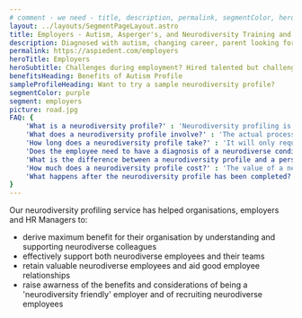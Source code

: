 ```yaml
---
# comment - we need - title, description, permalink, segmentColor, herotitle, heading
layout: ../layouts/SegmentPageLayout.astro
title: Employers - Autism, Asperger's, and Neurodiversity Training and Consulting
description: Diagnosed with autism, changing career, parent looking for help or employer seeking solutions? We have got required toolset.
permalink: https://aspiedent.com/employers
heroTitle: Employers
heroSubtitle: Challenges during employment? Hired talented but challenging individual? Contact us!
benefitsHeading: Benefits of Autism Profile
sampleProfileHeading: Want to try a sample neurodiversity profile?
segmentColor: purple
segment: employers
picture: road.jpg
FAQ: {
    'What is a neurodiversity profile?' : 'Neurodiversity profiling is a system that can be applied to anyone. Through answering a set of questions, an individual and the company will receive a set of recommendations to help the business derive maximum benefit from the profiled employee. It is not an employee personality profile test and the neurodiversity profiling tool is not a personality profiling tool. A neurodiversity profile is how an individual thinks about, feels, and perceives the world, and it is unique to them. It explains an individual’s experiences, strengths, difficulties, and more. We can then make recommendations based on that particular person’s fundamental ways of being.',
    'What does a neurodiversity profile involve?' : 'The actual process of a neurodiversity profile depends on the individual and the circumstances. For example, we may agree that doing part or all of it in writing or face to face is best. Effectively, the process involves Aspiedent gathering as much relevant information about the employee/s and the employee as possible. Aspiedent then analyses the data to find what underlying issues need to be accounted for when making workplace related decisions. We then create a detailed but clear explanation of the individual’s profile and how this interacts with their working environment. The profile report then gives a series of specific recommendations. Implementing these will help employers derive maximum benefit from their employees.',
    'How long does a neurodiversity profile take?' : 'It will only require about half a day from the person we are profiling and their employer. The neurodiversity profiling is a very hands-on process for Aspiedent and it takes about two weeks from the actual data-gathering exercise to complete a neurodiversity profile report. The current wait times from your enquiry to the neurodiversity profile appointment is up to 4 weeks.',
    'Does the employee need to have a diagnosis of a neurodiverse condition?' : 'No. We understand that some people do not want to seek a diagnosis for personal reasons. Anyone, even if they do not feel they have an undiagnosed neurodiverse condition, can do the profile. We understand that depending on where you are located,  getting a diagnosis can be problematic, both because of how an individual is treated once they receive a diagnosis and because the health services aren’t always equipped to give an accurate/timely diagnosis. An individual’s and employer’s need for help does not diminish as the individual waits for a diagnosis, even if they wish to pursue one.',
    'What is the difference between a neurodiversity profile and a personality profile assessment?' : 'Unlike a personality profile or other psychological profile test, a neurodiversity profile is a scientific approach to understanding fundamental underlying issues that affect a person rather than their personality traits. For example, the underlying issues may include slow processing of incoming information, different hyper and hypo sensitivities, or differences in visual perception. These underlying issues derive from five key areas found in neurodiversity: processing, sensory, executive function, cognitive (thinking), and emotion.',
    'How much does a neurodiversity profile cost?' : 'The value of a neurodiversity profile far outweighs the cost. Aspiedent will provide you with a quote for the service once we know more about your situation and if we believe that the value of the profile will be significant to the individual and the organisation. A profile can cost between £2000-£5000 depending on specific needs.',
    'What happens after the neurodiversity profile has been completed?' : 'What happens next is completely up to the individual and the employer. In some cases, the individual and employer may feel confident enough with the information they have received in the neurodiversity profile that they don’t need any further guidance. For others, we may recommend specific training or support based on the report outcome. For those who would like to receive further support from us, there are several ways we can help, such as employee leadership development training or management training.'
}
---
```


Our neurodiversity profiling service has helped organisations, employers and HR Managers to:
- derive maximum benefit for their organisation by understanding and supporting neurodiverse colleagues
- effectively support both neurodiverse employees and their teams
- retain valuable neurodiverse employees and aid good employee relationships
- raise awarness of the benefits and considerations of being a 'neurodiversity friendly' employer and of recruiting neurodiverse employees